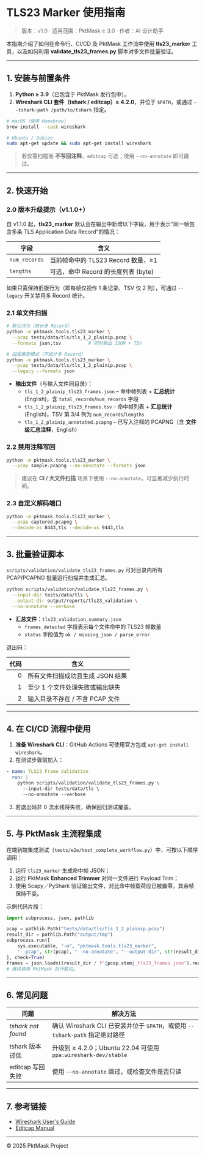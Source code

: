 # TLS23 Marker 使用指南

> 版本：v1.0 · 适用范围：PktMask ≥ 3.0 · 作者：AI 设计助手

本指南介绍了如何在命令行、CI/CD 及 PktMask 工作流中使用 **tls23_marker** 工具，以及如何利用 **validate_tls23_frames.py** 脚本对多文件批量验证。

---

## 1. 安装与前置条件

1. **Python ≥ 3.9**（已包含于 PktMask 发行包中）。
2. **Wireshark CLI 套件（tshark / editcap）≥ 4.2.0**，并位于 `$PATH`，或通过 `--tshark-path /path/to/tshark` 指定。

```bash
# macOS（使用 Homebrew）
brew install --cask wireshark

# Ubuntu / Debian
sudo apt-get update && sudo apt-get install wireshark
```

> 若仅需扫描而 **不写回注释**，`editcap` 可选；使用 `--no-annotate` 即可跳过。

---

## 2. 快速开始

### 2.0 版本升级提示（v1.1.0+）

自 v1.1.0 起，**tls23_marker** 默认会在输出中新增以下字段，用于表示"同一帧包含多条 TLS Application Data Record"的情况：

| 字段 | 含义 |
|------|------|
| `num_records` | 当前帧命中的 TLS23 Record 数量，≥1 |
| `lengths` | 可选，命中 Record 的长度列表 (byte) |

如果只需保持旧版行为（即每帧仅视作 1 条记录、TSV 仅 2 列），可通过 `--legacy` 开关禁用多 Record 统计。

### 2.1 单文件扫描

```bash
# 默认行为（统计多 Record）
python -m pktmask.tools.tls23_marker \
  --pcap tests/data/tls/tls_1_2_plainip.pcap \
  --formats json,tsv          # 同时输出 JSON + TSV

# 旧版兼容模式（不统计多 Record）
python -m pktmask.tools.tls23_marker \
  --pcap tests/data/tls/tls_1_2_plainip.pcap \
  --legacy --formats json
```

* **输出文件**（与输入文件同目录）：
  * `tls_1_2_plainip_tls23_frames.json` – 命中帧列表 + **汇总统计** (English)，含 `total_records`/`num_records` 字段
  * `tls_1_2_plainip_tls23_frames.tsv`  – 命中帧列表 + **汇总统计** (English)，TSV 第 3/4 列为 `num_records`/`lengths`
  * `tls_1_2_plainip_annotated.pcapng`  – 已写入注释的 PCAPNG（含 **文件级汇总注释**，English）

### 2.2 禁用注释写回

```bash
python -m pktmask.tools.tls23_marker \
  --pcap sample.pcapng --no-annotate --formats json
```

> 建议在 **CI / 大文件扫描** 场景下使用 `--no-annotate`，可显著减少执行时间。

### 2.3 自定义解码端口

```bash
python -m pktmask.tools.tls23_marker \
  --pcap captured.pcapng \
  --decode-as 8443,tls --decode-as 9443,tls
```

---

## 3. 批量验证脚本

`scripts/validation/validate_tls23_frames.py` 可对目录内所有 PCAP/PCAPNG 批量运行扫描并生成汇总。

```bash
python scripts/validation/validate_tls23_frames.py \
  --input-dir tests/data/tls \
  --output-dir output/reports/tls23_validation \
  --no-annotate --verbose
```

* **汇总文件**：`tls23_validation_summary.json`
  * `frames_detected` 字段表示每个文件命中的 TLS23 帧数量
  * `status` 字段值为 `ok / missing_json / parse_error`

退出码：

| 代码 | 含义 |
|-----:|------|
| 0 | 所有文件扫描成功且生成 JSON 结果 |
| 1 | 至少 1 个文件处理失败或输出缺失 |
| 2 | 输入目录不存在 / 不含 PCAP 文件 |

---

## 4. 在 CI/CD 流程中使用

1. **准备 Wireshark CLI**：GitHub Actions 可使用官方包或 `apt-get install wireshark`。
2. 在测试步骤前加入：

```yaml
- name: TLS23 Frame Validation
  run: |
    python scripts/validation/validate_tls23_frames.py \
      --input-dir tests/data/tls \
      --no-annotate --verbose
```
3. 若退出码非 0 流水线将失败，确保回归测试覆盖。

---

## 5. 与 PktMask 主流程集成

在端到端集成测试（`tests/e2e/test_complete_workflow.py`）中，可按以下顺序调用：

1. 运行 `tls23_marker` 生成命中帧 JSON；
2. 运行 PktMask **Enhanced Trimmer** 对同一文件进行 Payload Trim；
3. 使用 Scapy／PyShark 验证输出文件，对比命中帧载荷应已被置零，其余帧保持不变。

示例代码片段：

```python
import subprocess, json, pathlib

pcap = pathlib.Path("tests/data/tls/tls_1_2_plainip.pcap")
result_dir = pathlib.Path("output/tmp")
subprocess.run([
    sys.executable, "-m", "pktmask.tools.tls23_marker",
    "--pcap", str(pcap), "--no-annotate", "--output-dir", str(result_dir)
], check=True)
frames = json.loads((result_dir / f"{pcap.stem}_tls23_frames.json").read_text())
# 继续调用 PktMask 执行裁切…
```

---

## 6. 常见问题

| 问题 | 解决方法 |
|------|----------|
| *tshark not found* | 确认 Wireshark CLI 已安装并位于 `$PATH`，或使用 `--tshark-path` 指定绝对路径 |
| tshark 版本过低 | 升级到 ≥ 4.2.0；Ubuntu 22.04 可使用 `ppa:wireshark-dev/stable` |
| editcap 写回失败 | 使用 `--no-annotate` 跳过，或检查文件是否只读 |

---

## 7. 参考链接

* [Wireshark User's Guide](https://www.wireshark.org/docs/wsug_html_chunked/)
* [Editcap Manual](https://www.wireshark.org/docs/man-pages/editcap.html)

---

© 2025 PktMask Project 